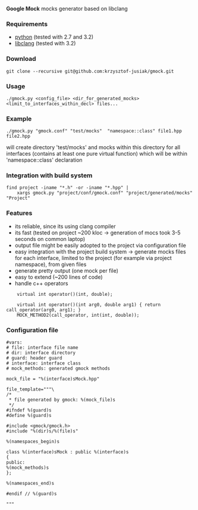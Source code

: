 **Google Mock** mocks generator based on libclang

### Requirements
 + [python](http://www.python.org) (tested with 2.7 and 3.2)
 + [libclang](http://clang.llvm.org) (tested with 3.2)

### Download
```
git clone --recursive git@github.com:krzysztof-jusiak/gmock.git
```

### Usage
```
./gmock.py <config_file> <dir_for_generated_mocks> <limit_to_interfaces_within_decl> files...
```

### Example
```
./gmock.py "gmock.conf" "test/mocks"  "namespace::class" file1.hpp file2.hpp
```
will create directory 'test/mocks' and mocks within this directory for all interfaces (contains at least one pure virtual function)
which will be within 'namespace::class' declaration

### Integration with build system
```
find project -iname "*.h" -or -iname "*.hpp" |
    xargs gmock.py "project/conf/gmock.conf" "project/generated/mocks" "Project"
```

### Features
 + its reliable, since its using clang compiler
 + its fast (tested on project ~200 kloc -> generation of mocs took 3-5 seconds on common laptop)
 + output file might be easily adopted to the project via configuration file
 + easy integration with the project build system -> generate mocks files for each interface, limited to the project (for example via project namespace), from given files
 + generate pretty output (one mock per file)
 + easy to extend (~200 lines of code)
 + handle c++ operators

```
    virtual int operator()(int, double);
```

```
    virtual int operator()(int arg0, double arg1) { return call_operator(arg0, arg1); }
    MOCK_METHOD2(call_operator, int(int, double));
```

### Configuration file
```
#vars:
# file: interface file name
# dir: interface directory
# guard: header guard
# interface: interface class
# mock_methods: generated gmock methods

mock_file = "%(interface)sMock.hpp"

file_template="""\
/*
 * file generated by gmock: %(mock_file)s
 */
#ifndef %(guard)s
#define %(guard)s

#include <gmock/gmock.h>
#include "%(dir)s/%(file)s"

%(namespaces_begin)s

class %(interface)sMock : public %(interface)s
{
public:
%(mock_methods)s
};

%(namespaces_end)s

#endif // %(guard)s

"""
```
